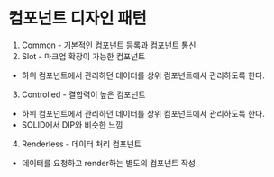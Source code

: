 # 컴포넌트 디자인 패턴

1. Common - 기본적인 컴포넌트 등록과 컴포넌트 통신
2. Slot - 마크업 확장이 가능한 컴포넌트
  - 하위 컴포넌트에서 관리하던 데이터를 상위 컴포넌트에서 관리하도록 한다.
3. Controlled - 결합력이 높은 컴포넌트
  - 하위 컴포넌트에서 관리하던 데이터를 상위 컴포넌트에서 관리하도록 한다.
  - SOLID에서 DIP와 비슷한 느낌
4. Renderless - 데이터 처리 컴포넌트
  - 데이터를 요청하고 render하는 별도의 컴포넌트 작성
